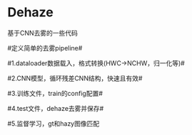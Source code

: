 # Dehaze
基于CNN去雾的一些代码

#定义简单的去雾pipeline#

#1.dataloader数据载入，格式转换(HWC->NCHW，归一化等)#

#2.CNN模型，循环残差CNN结构，快速且有效#

#3.训练文件，train的config配置#

#4.test文件，dehaze去雾并保存#

#5.监督学习，gt和hazy图像匹配
